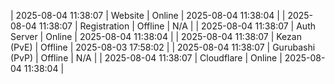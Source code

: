 | 2025-08-04 11:38:07 | Website | Online | 2025-08-04 11:38:04 |
| 2025-08-04 11:38:07 | Registration | Offline | N/A |
| 2025-08-04 11:38:07 | Auth Server | Online | 2025-08-04 11:38:04 |
| 2025-08-04 11:38:07 | Kezan (PvE) | Offline | 2025-08-03 17:58:02 |
| 2025-08-04 11:38:07 | Gurubashi (PvP) | Offline | N/A |
| 2025-08-04 11:38:07 | Cloudflare | Online | 2025-08-04 11:38:04 |
